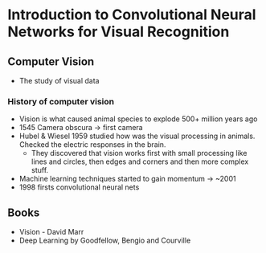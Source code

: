 # Introduction to Convolutional Neural Networks for Visual Recognition

## Computer Vision
- The study of visual data

### History of computer vision
- Vision is what caused animal species to explode 500+ million years ago
- 1545  Camera obscura -> first camera
- Hubel & Wiesel 1959 studied how was the visual processing in animals. Checked the electric responses in the brain.
    - They discovered that vision works first with small processing like lines and circles, then edges and corners and then more complex stuff.
- Machine learning techniques started to gain momentum -> ~2001
- 1998 firsts convolutional neural nets

## Books
- Vision - David Marr
- Deep Learning by Goodfellow, Bengio and Courville